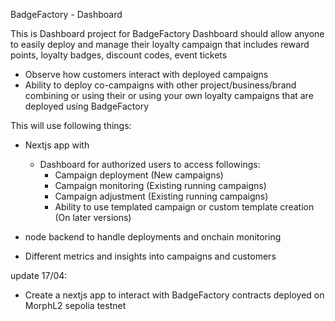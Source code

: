 BadgeFactory - Dashboard

This is Dashboard project for BadgeFactory
Dashboard should allow anyone to easily deploy and manage their loyalty campaign that includes reward points, loyalty badges, discount codes, event tickets

- Observe how customers interact with deployed campaigns
- Ability to deploy co-campaigns with other project/business/brand combining or using their or using your own loyalty campaigns that are deployed using BadgeFactory

This will use following things:

- Nextjs app with 
  - Dashboard for authorized users to access followings:
    - Campaign deployment (New campaigns)
    - Campaign monitoring (Existing running campaigns)
    - Campaign adjustment (Existing running campaigns)
    - Ability to use templated campaign or custom template creation (On later versions)

- node backend to handle deployments and onchain monitoring
- Different metrics and insights into campaigns and customers 

update 17/04: 
- Create a nextjs app to interact with BadgeFactory contracts deployed on MorphL2 sepolia testnet
